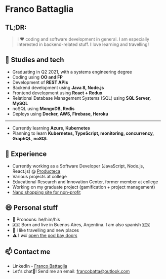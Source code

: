 # Franco Battaglia
## TL;DR:
> I :heart: coding and software development in general. I am especially interested in backend-related stuff. I love learning and travelling!

## :book: Studies and tech
- Graduating in Q2 2021, with a systems engineering degree
- Coding using **OO and FP**
- Development of **REST APIs**
- Backend development using **Java 8, Node.js**
- Frontend development using **React + Redux**
- Relational Database Management Systems (SQL) using **SQL Server, MySQL**
- noSQL using **MongoDB, Redis**
- Deploys using **Docker, AWS, Firebase, Heroku**
---
- Currently learning **Azure, Kubernetes**
- Planning to learn **Kubernetes, TypeScript, monitoring, concurrency, GraphQL, noSQL**
## :office: Experience
- Currently working as a Software Developer (JavaScript, Node.js, React.js) @ [Producteca](https://github.com/Parsimotion)
- Various projects at college
- Educational Research and Innovation Center, former member at college
- Working on my graduate project (gamification + project management)
- [Nano shopping site for non-profit](https://librosoma.web.app)
## 😄 Personal stuff
- :microphone: Pronouns: he/him/his
- :argentina: Born and live in Buenos Aires, Argentina. I am also spanish :es:
- 🌅 I like travelling and new places
- :warning: I _will_ [open the pod bay doors](https://www.youtube.com/watch?v=qDrDUmuUBTo)
## 📫 Contact me
- LinkedIn - [Franco Battaglia](https://www.linkedin.com/in/francobatta/)
- Let's chat💬! Send me an email: francobatta@outlook.com

